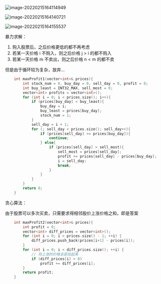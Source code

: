 ![image-20220215164114949](C:\Users\lenovo\AppData\Roaming\Typora\typora-user-images\image-20220215164114949.png)

![image-20220215164140721](C:\Users\lenovo\AppData\Roaming\Typora\typora-user-images\image-20220215164140721.png)

![image-20220215164155537](C:\Users\lenovo\AppData\Roaming\Typora\typora-user-images\image-20220215164155537.png)



暴力求解：

1. 购入股票后，之后价格更低的都不再考虑
2. 若某一天价格 i 不购入，则之后价格 j > i 的都不购入
3. 若某一天价格 m 不卖出，则之后价格 n < m 的都不卖

但是由于循环较为复杂，放弃...

```cpp
	int maxProfit1(vector<int>& prices){
        int stock_num = 0, buy_day = 0, sell_day = 0, profit = 0;
        int buy_least = INT32_MAX, sell_most = 0;
        vector<int> profits = vector<int>();
        for (int i = 0; i < prices.size(); i++){
            if (prices[buy_day] < buy_least){
                buy_day = i;
                buy_least = prices[buy_day];
                stock_num = 1;
            }
            sell_day = i + 1;
            for (; sell_day < prices.size(); sell_day++){
                if (prices[sell_day] >= prices[buy_day]){
                    continue;
                } else{
                    if (prices[sell_day] > sell_most){
                        sell_most = prices[sell_day];
                        profit += prices[sell_day] - prices[buy_day];
                        i = sell_day;
                        break;
                    }
                }
            }
        }
        return 0;
    }
```



贪心算法：

由于股票可以多次买卖，只需要求得相邻股价上涨价格之和，即是答案

```cpp
	int maxProfit2(vector<int>& prices){
        int profit = 0;
        vector<int> diff_prices = vector<int>();
        for (int i = 0; i < prices.size() - 1; ++i) {
            diff_prices.push_back(prices[i+1] - prices[i]);
        }
        for (int i = 0; i < diff_prices.size(); ++i) {
            // 将上涨的价格全部加起来
            if (diff_prices[i] > 0)
                profit += diff_prices[i];
        }
        return profit;
    }
```

